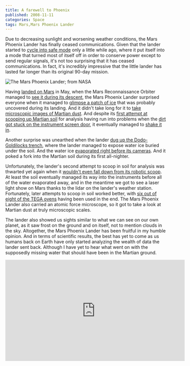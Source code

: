 ```yaml
---
title: A farewell to Phoenix
published: 2008-11-11
categories: Space
tags: Mars,Mars Phoenix Lander
---
```


Due to decreasing sunlight and worsening weather conditions, the <a>Mars Phoenix Lander
has finally ceased communications</a>.  Given that the lander started to <a
href="/2008/10/phoenix-winding-down/">cycle into safe mode</a> only a little while ago,
where it put itself into a mode that turned most of itself off in order to conserve power
except to send regular signals, it's not too surprising that it has ceased communications.
In fact, it's incredibly impressive that the little lander has lasted far longer than its
original 90-day mission.

![The Mars Phoenix Lander; from [NASA](https://www.nasa.gov/mission_pages/phoenix/multimedia/12322.html)](mars-phoenix-lander.jpg)

<!--more-->

Having <a href="/2008/05/the-phoenix-has-landed/">landed on Mars</a> in May, when the Mars
Reconnaissance Orbiter managed to <a href="/2008/05/descent-of-the-phoenix/">see it during
its descent</a>, the Mars Phoenix Lander surprised everyone when it managed to <a
href="/2008/05/ice-surface-on-mars/">glimpse a patch of ice</a> that was probably
uncovered during its landing.  And it didn't take long for it to <a
href="/2008/06/mars-microscope/">take microscopic images of Martian dust</a>.  And despite
its <a href="/2008/06/scooped-up-mars-dirt/">first attempt at scooping up Martian soil</a>
for analysis having run into problems when the <a href="/2008/06/stuck-dirt/">dirt got
stuck on the instrument screen door</a>, it eventually managed to <a
href="/2008/06/baking-mars-dirt/">shake it in</a>.

Another surprise was unearthed when the lander <a href="/2008/06/ice-or-salt/">dug up the
Dodo-Goldilocks trench</a>, where the lander managed to expose water ice buried under the
soil.  And the water ice <a href="/2008/06/evaporating-ice-on-mars/">evaporated right
before its cameras</a>.  And it poked a fork into the Martian soil during its first
all-nighter.

Unfortunately, the lander's second attempt to scoop in soil for analysis was thwarted yet
again when it <a href="/2008/07/sticky-martian-dirt/">wouldn't even fall down from its
robotic scoop</a>.  At least the soil eventually managed its way into the instruments
before all of the water evaporated away, and in the meantime we got to see a laser light
show on Mars thanks to the lidar on the lander's weather station.  Fortunately, later
attempts to scoop in soil worked better, with <a href="/2008/10/two-ovens-to-go/">six out
of eight of the TEGA ovens</a> having been used in the end.  The Mars Phoenix Lander also
carried an atomic force microscope, so it got to take a look at Martian dust at truly
microscopic scales.

The lander also showed us sights similar to what we can see on our own planet, as it saw
frost on the ground and on itself, not to mention clouds in the sky.  Altogether, the Mars
Phoenix Lander has been fruitful in my humble opinion.  And in terms of scientific
results, the best has yet to come as us humans back on Earth have only started analyzing
the wealth of data the lander sent back.  Although I have yet to hear what went on with
the supposedly missing water that should have been in the Martian ground.

<div class="embedded-video">
<iframe width="560" height="315" src="https://www.youtube.com/embed/8m4iKZNT4eE" title="YouTube video player" frameborder="0" allow="accelerometer; autoplay; clipboard-write; encrypted-media; gyroscope; picture-in-picture; web-share" allowfullscreen></iframe>
</div>
